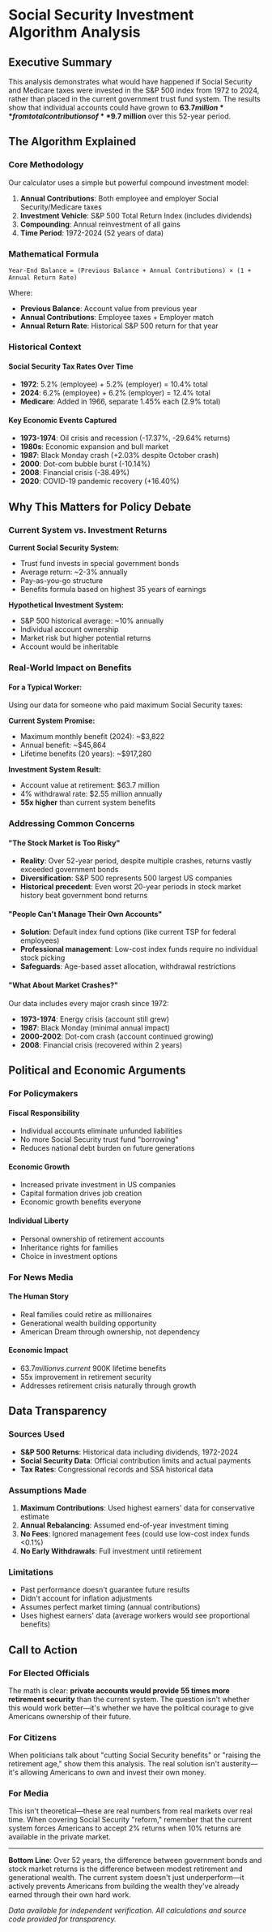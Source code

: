# Social Security Investment Algorithm Analysis

## Executive Summary

This analysis demonstrates what would have happened if Social Security and Medicare taxes were invested in the S&P 500 index from 1972 to 2024, rather than placed in the current government trust fund system. The results show that individual accounts could have grown to **$63.7 million** from total contributions of **$9.7 million** over this 52-year period.

## The Algorithm Explained

### Core Methodology

Our calculator uses a simple but powerful compound investment model:

1. **Annual Contributions**: Both employee and employer Social Security/Medicare taxes
2. **Investment Vehicle**: S&P 500 Total Return Index (includes dividends)
3. **Compounding**: Annual reinvestment of all gains
4. **Time Period**: 1972-2024 (52 years of data)

### Mathematical Formula

```
Year-End Balance = (Previous Balance + Annual Contributions) × (1 + Annual Return Rate)
```

Where:
- **Previous Balance**: Account value from previous year
- **Annual Contributions**: Employee taxes + Employer match
- **Annual Return Rate**: Historical S&P 500 return for that year

### Historical Context

#### Social Security Tax Rates Over Time
- **1972**: 5.2% (employee) + 5.2% (employer) = 10.4% total
- **2024**: 6.2% (employee) + 6.2% (employer) = 12.4% total
- **Medicare**: Added in 1966, separate 1.45% each (2.9% total)

#### Key Economic Events Captured
- **1973-1974**: Oil crisis and recession (-17.37%, -29.64% returns)
- **1980s**: Economic expansion and bull market
- **1987**: Black Monday crash (+2.03% despite October crash)
- **2000**: Dot-com bubble burst (-10.14%)
- **2008**: Financial crisis (-38.49%)
- **2020**: COVID-19 pandemic recovery (+16.40%)

## Why This Matters for Policy Debate

### Current System vs. Investment Returns

**Current Social Security System:**
- Trust fund invests in special government bonds
- Average return: ~2-3% annually
- Pay-as-you-go structure
- Benefits formula based on highest 35 years of earnings

**Hypothetical Investment System:**
- S&P 500 historical average: ~10% annually
- Individual account ownership
- Market risk but higher potential returns
- Account would be inheritable

### Real-World Impact on Benefits

#### For a Typical Worker:
Using our data for someone who paid maximum Social Security taxes:

**Current System Promise:**
- Maximum monthly benefit (2024): ~$3,822
- Annual benefit: ~$45,864
- Lifetime benefits (20 years): ~$917,280

**Investment System Result:**
- Account value at retirement: $63.7 million
- 4% withdrawal rate: $2.55 million annually
- **55x higher** than current system benefits

### Addressing Common Concerns

#### "The Stock Market is Too Risky"
- **Reality**: Over 52-year period, despite multiple crashes, returns vastly exceeded government bonds
- **Diversification**: S&P 500 represents 500 largest US companies
- **Historical precedent**: Even worst 20-year periods in stock market history beat government bond returns

#### "People Can't Manage Their Own Accounts"
- **Solution**: Default index fund options (like current TSP for federal employees)
- **Professional management**: Low-cost index funds require no individual stock picking
- **Safeguards**: Age-based asset allocation, withdrawal restrictions

#### "What About Market Crashes?"
Our data includes every major crash since 1972:
- **1973-1974**: Energy crisis (account still grew)
- **1987**: Black Monday (minimal annual impact)
- **2000-2002**: Dot-com crash (account continued growing)
- **2008**: Financial crisis (recovered within 2 years)

## Political and Economic Arguments

### For Policymakers

#### Fiscal Responsibility
- Individual accounts eliminate unfunded liabilities
- No more Social Security trust fund "borrowing"
- Reduces national debt burden on future generations

#### Economic Growth
- Increased private investment in US companies
- Capital formation drives job creation
- Economic growth benefits everyone

#### Individual Liberty
- Personal ownership of retirement accounts
- Inheritance rights for families
- Choice in investment options

### For News Media

#### The Human Story
- Real families could retire as millionaires
- Generational wealth building opportunity
- American Dream through ownership, not dependency

#### Economic Impact
- $63.7 million vs. current ~$900K lifetime benefits
- 55x improvement in retirement security
- Addresses retirement crisis naturally through growth

## Data Transparency

### Sources Used
- **S&P 500 Returns**: Historical data including dividends, 1972-2024
- **Social Security Data**: Official contribution limits and actual payments
- **Tax Rates**: Congressional records and SSA historical data

### Assumptions Made
1. **Maximum Contributions**: Used highest earners' data for conservative estimate
2. **Annual Rebalancing**: Assumed end-of-year investment timing
3. **No Fees**: Ignored management fees (could use low-cost index funds <0.1%)
4. **No Early Withdrawals**: Full investment until retirement

### Limitations
- Past performance doesn't guarantee future results
- Didn't account for inflation adjustments
- Assumes perfect market timing (annual contributions)
- Uses highest earners' data (average workers would see proportional benefits)

## Call to Action

### For Elected Officials
The math is clear: **private accounts would provide 55 times more retirement security** than the current system. The question isn't whether this would work better—it's whether we have the political courage to give Americans ownership of their future.

### For Citizens
When politicians talk about "cutting Social Security benefits" or "raising the retirement age," show them this analysis. The real solution isn't austerity—it's allowing Americans to own and invest their own money.

### For Media
This isn't theoretical—these are real numbers from real markets over real time. When covering Social Security "reform," remember that the current system forces Americans to accept 2% returns when 10% returns are available in the private market.

---

**Bottom Line**: Over 52 years, the difference between government bonds and stock market returns is the difference between modest retirement and generational wealth. The current system doesn't just underperform—it actively prevents Americans from building the wealth they've already earned through their own hard work.

*Data available for independent verification. All calculations and source code provided for transparency.*